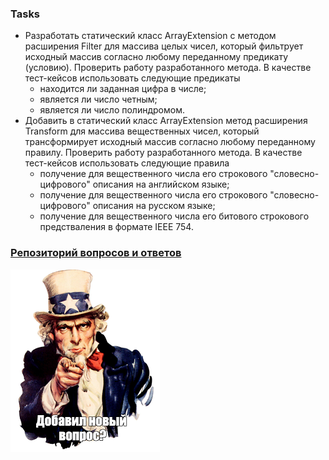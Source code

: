 ### Tasks
- Разработать статический класс ArrayExtension с методом расширения Filter для массива целых чисел, который фильтрует исходный массив согласно любому переданному предикату (условию). Проверить работу разработанного метода. В качестве тест-кейсов использовать следующие предикаты
  - находится ли заданная цифра в числе;
  - является ли число четным;
  - является ли число полиндромом.
- Добавить в статический класс ArrayExtension метод расширения Transform для массива вещественных чисел, который трансформирует исходный массив согласно любому переданному правилу. Проверить работу разработанного метода. В качестве тест-кейсов использовать следующие правила
  - получение для вещественного числа его строкового "словесно-цифрового" описания на английском языке;
  - получение для вещественного числа его строкового "словесно-цифрового" описания на русском языке;
  - получение для вещественного числа его битового строкового предстваления в формате IEEE 754.

### [Репозиторий вопросов и ответов](https://github.com/AnzhelikaKravchuk/.NET-Training.-Spring-2019/tree/master/.Net-Interview-Questions)

![](https://github.com/AnzhelikaKravchuk/Materials/blob/master/Pictures/Q%26A.png)
